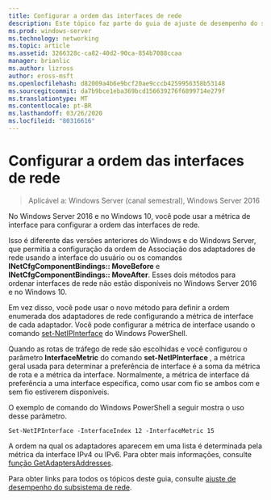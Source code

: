 ```yaml
---
title: Configurar a ordem das interfaces de rede
description: Este tópico faz parte do guia de ajuste de desempenho do subsistema de rede para o Windows Server 2016.
ms.prod: windows-server
ms.technology: networking
ms.topic: article
ms.assetid: 3266328c-ca82-40d2-90ca-854b7088ccaa
manager: brianlic
ms.author: lizross
author: eross-msft
ms.openlocfilehash: d82009a4b6e9bcf20ae9cccb4259956358b53148
ms.sourcegitcommit: da7b9bce1eba369bcd156639276f6899714e279f
ms.translationtype: MT
ms.contentlocale: pt-BR
ms.lasthandoff: 03/26/2020
ms.locfileid: "80316616"
---
```

# <a name="configure-the-order-of-network-interfaces"></a>Configurar a ordem das interfaces de rede

>Aplicável a: Windows Server (canal semestral), Windows Server 2016

No Windows Server 2016 e no Windows 10, você pode usar a métrica de interface para configurar a ordem das interfaces de rede.

Isso é diferente das versões anteriores do Windows e do Windows Server, que permitia a configuração da ordem de Associação dos adaptadores de rede usando a interface do usuário ou os comandos **INetCfgComponentBindings:: MoveBefore** e **INetCfgComponentBindings:: MoveAfter**. Esses dois métodos para ordenar interfaces de rede não estão disponíveis no Windows Server 2016 e no Windows 10.

Em vez disso, você pode usar o novo método para definir a ordem enumerada dos adaptadores de rede configurando a métrica de interface de cada adaptador. Você pode configurar a métrica de interface usando o comando [set-NetIPInterface](https://docs.microsoft.com/powershell/module/nettcpip/set-netipinterface) do Windows PowerShell.

Quando as rotas de tráfego de rede são escolhidas e você configurou o parâmetro **InterfaceMetric** do comando **set-NetIPInterface** , a métrica geral usada para determinar a preferência de interface é a soma da métrica de rota e a métrica da interface. Normalmente, a métrica de interface dá preferência a uma interface específica, como usar com fio se ambos com e sem fio estiverem disponíveis.

O exemplo de comando do Windows PowerShell a seguir mostra o uso desse parâmetro.

    Set-NetIPInterface -InterfaceIndex 12 -InterfaceMetric 15

A ordem na qual os adaptadores aparecem em uma lista é determinada pela métrica da interface IPv4 ou IPv6.  Para obter mais informações, consulte [função GetAdaptersAddresses](https://msdn.microsoft.com/library/windows/desktop/aa365915%28v=vs.85%29.aspx?f=255&MSPPError=-2147217396).

Para obter links para todos os tópicos deste guia, consulte [ajuste de desempenho do subsistema de rede](net-sub-performance-top.md).
